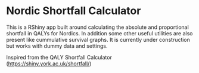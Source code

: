 # Nordic Shortfall Calculator
This is a RShiny app built around calculating the absolute and proportional shortfall in QALYs for Nordics. In addition some other useful utilities are also present like cummulative survival graphs. It is currently under construction but works with dummy data and settings.

Inspired from the QALY Shortfall Calculator (https://shiny.york.ac.uk/shortfall/) 

